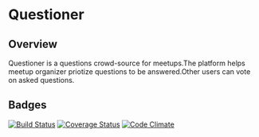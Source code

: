 # Questioner

Overview
--------
Questioner is a questions crowd-source for meetups.The platform helps meetup organizer priotize questions to be answered.Other users can vote on asked questions.

Badges
------

[![Build Status](https://travis-ci.org/bencyn/Questioner.svg?branch=)](https://travis-ci.org/bencyn/Questioner)  [![Coverage Status](https://coveralls.io/repos/github/bencyn/Questions/badge.svg?branch=ch-integrate-travis-coverall-163048303)](https://coveralls.io/github/bencyn/Questioner?branch=ch-integrate-travis-coverall-163048303)  [![Code Climate](https://codeclimate.com/github/codeclimate/codeclimate/badges/gpa.svg)](https://codeclimate.com/github/bencyn/Questioner)
